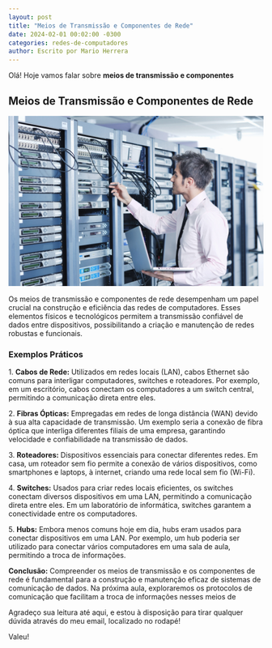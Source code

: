 ```yaml
---
layout: post
title: "Meios de Transmissão e Componentes de Rede"
date: 2024-02-01 00:02:00 -0300
categories: redes-de-computadores
author: Escrito por Mario Herrera
---
```


Olá! Hoje vamos falar sobre **meios de transmissão e componentes**

## Meios de Transmissão e Componentes de Rede


![](https://github.com/mariopuebla17/blog/blob/main/_images/202402/redes2.jpg?raw=true)

Os meios de transmissão e componentes de rede desempenham um papel crucial na construção e eficiência das redes de computadores. Esses elementos físicos e tecnológicos permitem a transmissão confiável de dados entre dispositivos, possibilitando a criação e manutenção de redes robustas e funcionais.

### Exemplos Práticos

1\. **Cabos de Rede:** Utilizados em redes locais (LAN), cabos Ethernet são comuns para interligar computadores, switches e roteadores. Por exemplo, em um escritório, cabos conectam os computadores a um switch central, permitindo a comunicação direta entre eles.

2\. **Fibras Ópticas:** Empregadas em redes de longa distância (WAN) devido à sua alta capacidade de transmissão. Um exemplo seria a conexão de fibra óptica que interliga diferentes filiais de uma empresa, garantindo velocidade e confiabilidade na transmissão de dados.

3\. **Roteadores:** Dispositivos essenciais para conectar diferentes redes. Em casa, um roteador sem fio permite a conexão de vários dispositivos, como smartphones e laptops, à internet, criando uma rede local sem fio (Wi-Fi).

4\. **Switches:** Usados para criar redes locais eficientes, os switches conectam diversos dispositivos em uma LAN, permitindo a comunicação direta entre eles. Em um laboratório de informática, switches garantem a conectividade entre os computadores.

5\. **Hubs:** Embora menos comuns hoje em dia, hubs eram usados para conectar dispositivos em uma LAN. Por exemplo, um hub poderia ser utilizado para conectar vários computadores em uma sala de aula, permitindo a troca de informações.

**Conclusão:** Compreender os meios de transmissão e os componentes de rede é fundamental para a construção e manutenção eficaz de sistemas de comunicação de dados. Na próxima aula, exploraremos os protocolos de comunicação que facilitam a troca de informações nesses meios de 

Agradeço sua leitura até aqui, e estou à disposição para tirar qualquer dúvida através do meu email, localizado no rodapé!

Valeu!